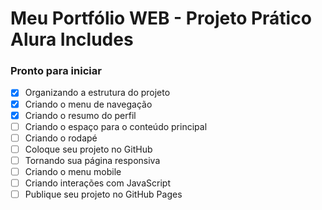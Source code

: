 # Meu Portfólio WEB - Projeto Prático Alura Includes

### Pronto para iniciar 
- [x] Organizando a estrutura do projeto
- [x] Criando o menu de navegação
- [x] Criando o resumo do perfil
- [ ] Criando o espaço para o conteúdo principal
- [ ] Criando o rodapé
- [ ] Coloque seu projeto no GitHub
- [ ] Tornando sua página responsiva
- [ ] Criando o menu mobile
- [ ] Criando interações com JavaScript
- [ ] Publique seu projeto no GitHub Pages